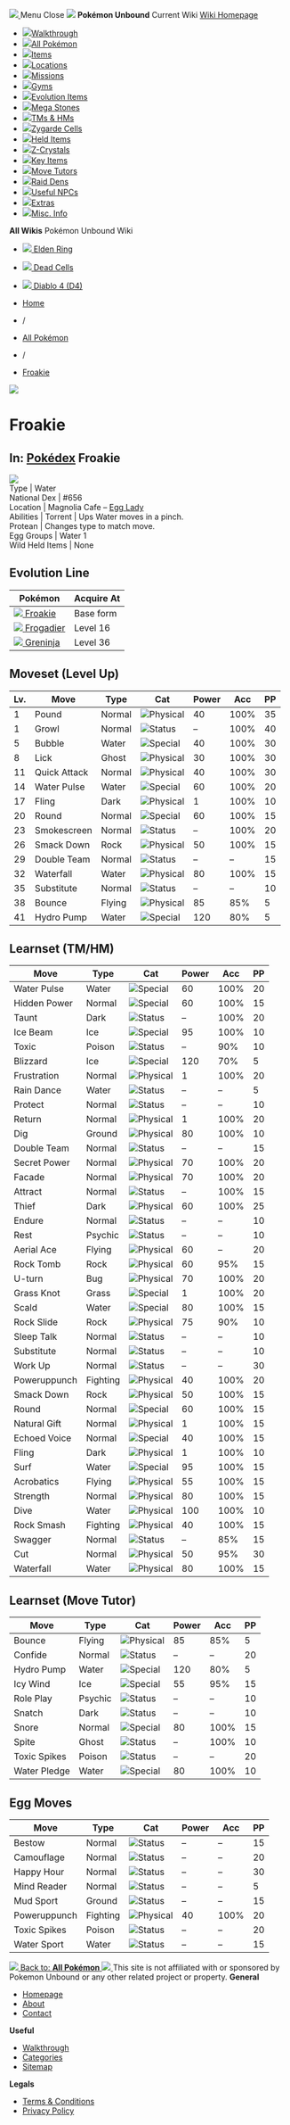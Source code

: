 [ ![](https://static.unboundwiki.com/wp-content/assets/images/2024/07/unbound-game-logo-x50.png) ](https://unboundwiki.com/pokemon/froakie/<https:/unboundwiki.com/>)
Menu Close
![](https://static.unboundwiki.com/wp-content/assets/images/2024/07/pokemon-unbound-frozen-heights-game-icon.jpg)
**Pokémon Unbound**
Current Wiki
[ Wiki Homepage ](https://unboundwiki.com/pokemon/froakie/<https:/unboundwiki.com/>)
  * [![](https://static.unboundwiki.com/wp-content/assets/images/2024/07/unbound-walkthrough-start-preview.jpg)Walkthrough](https://unboundwiki.com/pokemon/froakie/<https:/unboundwiki.com/walkthrough/>)
  * [![](https://static.unboundwiki.com/wp-content/assets/images/2024/07/pokemon-unbound-lab-exterior-150x150.jpg)All Pokémon](https://unboundwiki.com/pokemon/froakie/<https:/unboundwiki.com/pokemon/>)
  * [![](https://static.unboundwiki.com/wp-content/assets/images/2024/07/items-market-150x150.jpg)Items](https://unboundwiki.com/pokemon/froakie/<https:/unboundwiki.com/items/>)
  * [![](https://static.unboundwiki.com/wp-content/assets/images/2024/08/world-map-pokemon-unbound.jpg)Locations](https://unboundwiki.com/pokemon/froakie/<https:/unboundwiki.com/locations/>)
  * [![](https://static.unboundwiki.com/wp-content/assets/images/2024/07/missions-icon-150x150.jpg)Missions](https://unboundwiki.com/pokemon/froakie/<https:/unboundwiki.com/missions/>)
  * [![](https://static.unboundwiki.com/wp-content/assets/images/2024/12/exterior-crater-town-gym-200x200.jpg)Gyms](https://unboundwiki.com/pokemon/froakie/<https:/unboundwiki.com/gyms/>)
  * [![](https://static.unboundwiki.com/wp-content/assets/images/2024/08/evolutionary-items.jpg)Evolution Items](https://unboundwiki.com/pokemon/froakie/<https:/unboundwiki.com/items/evolution-items/>)
  * [![](https://static.unboundwiki.com/wp-content/assets/images/2024/07/mega-stone-150x150.jpg)Mega Stones](https://unboundwiki.com/pokemon/froakie/<https:/unboundwiki.com/mega-stones/>)
  * [![](https://static.unboundwiki.com/wp-content/assets/images/2024/07/tmloc-150x150.png)TMs & HMs](https://unboundwiki.com/pokemon/froakie/<https:/unboundwiki.com/tms-hms/>)
  * [![](https://static.unboundwiki.com/wp-content/assets/images/2024/08/zygarde-house.jpg)Zygarde Cells](https://unboundwiki.com/pokemon/froakie/<https:/unboundwiki.com/items/zygarde-cells/>)
  * [![](https://static.unboundwiki.com/wp-content/assets/images/2024/10/helditems-endgame-shop-200x200.jpg)Held Items](https://unboundwiki.com/pokemon/froakie/<https:/unboundwiki.com/items/held-items/>)
  * [![](https://static.unboundwiki.com/wp-content/assets/images/2024/08/zcrystals-listing-preview.jpg)Z-Crystals](https://unboundwiki.com/pokemon/froakie/<https:/unboundwiki.com/z-crystals/>)
  * [![](https://static.unboundwiki.com/wp-content/assets/images/2024/08/cube.jpg)Key Items](https://unboundwiki.com/pokemon/froakie/<https:/unboundwiki.com/items/key-items/>)
  * [![](https://static.unboundwiki.com/wp-content/assets/images/2024/09/move-tutors-preview.jpg)Move Tutors](https://unboundwiki.com/pokemon/froakie/<https:/unboundwiki.com/misc-info/move-tutors/>)
  * [![](https://static.unboundwiki.com/wp-content/assets/images/2024/10/raid-den-area-pokemon-unbound-lightv.jpg)Raid Dens](https://unboundwiki.com/pokemon/froakie/<https:/unboundwiki.com/raid-dens/>)
  * [![](https://static.unboundwiki.com/wp-content/assets/images/2024/11/useful-npc-preview-200x200.jpg)Useful NPCs](https://unboundwiki.com/pokemon/froakie/<https:/unboundwiki.com/misc-info/useful-npcs/>)
  * [![](https://static.unboundwiki.com/wp-content/assets/images/2024/10/kyurem-unbound-sidequest-200x200.jpg)Extras](https://unboundwiki.com/pokemon/froakie/<https:/unboundwiki.com/extras/>)
  * [![](https://static.unboundwiki.com/wp-content/assets/images/2024/08/dehara-mart.png)Misc. Info](https://unboundwiki.com/pokemon/froakie/<https:/unboundwiki.com/misc-info/>)


**All Wikis**
Pokémon Unbound Wiki
  * [ ![](https://unboundwiki.com/wp-content/themes/stratswiki/assets/img/wiki/elden-ring.png) Elden Ring ](https://unboundwiki.com/pokemon/froakie/<#>)
  * [ ![](https://unboundwiki.com/wp-content/themes/stratswiki/assets/img/wiki/dead-cells.jpg) Dead Cells ](https://unboundwiki.com/pokemon/froakie/<#>)
  * [ ![](https://unboundwiki.com/wp-content/themes/stratswiki/assets/img/wiki/diablo.png) Diablo 4 (D4) ](https://unboundwiki.com/pokemon/froakie/<#>)


  * [ Home ](https://unboundwiki.com/pokemon/froakie/<https:/unboundwiki.com/>)
  * /
  * [ All Pokémon ](https://unboundwiki.com/pokemon/froakie/<https:/unboundwiki.com/pokemon/>)
  * /
  * [ Froakie ](https://unboundwiki.com/pokemon/froakie/<https:/unboundwiki.com/pokemon/froakie/>)

![](https://static.unboundwiki.com/wp-content/assets/images/2024/12/froakie_scaled_4x_pngcrushed.png)
# Froakie
In: [Pokédex](https://unboundwiki.com/pokemon/froakie/<https:/unboundwiki.com/category/pokedex/>)
Froakie  
---  
![](https://static.unboundwiki.com/wp-content/assets/sprites/pokemon/froakie.png)  
Type | Water  
National Dex | #656  
Location | Magnolia Cafe – [Egg Lady](https://unboundwiki.com/pokemon/froakie/<https:/unboundwiki.com/extras/magnolia-cafe/#magnolia_cafe_egg_lady>)  
Abilities | Torrent | Ups Water moves in a pinch.  
Protean | Changes type to match move.  
Egg Groups | Water 1  
Wild Held Items | None  
## Evolution Line
Pokémon | Acquire At  
---|---  
[![](https://static.unboundwiki.com/wp-content/assets/sprites/pokemon/froakie.png) Froakie](https://unboundwiki.com/pokemon/froakie/<https:/unboundwiki.com/pokemon/froakie/>) | Base form  
[![](https://static.unboundwiki.com/wp-content/assets/sprites/pokemon/frogadier.png) Frogadier](https://unboundwiki.com/pokemon/froakie/<https:/unboundwiki.com/pokemon/frogadier/>) | Level 16  
[![](https://static.unboundwiki.com/wp-content/assets/sprites/pokemon/greninja.png) Greninja](https://unboundwiki.com/pokemon/froakie/<https:/unboundwiki.com/pokemon/greninja/>) | Level 36  
## Moveset (Level Up)
Lv. | Move | Type | Cat | Power | Acc | PP  
---|---|---|---|---|---|---  
1 | Pound | Normal | ![Physical](https://static.unboundwiki.com/wp-content/assets/icons/ui/physical.png) | 40 | 100% | 35  
1 | Growl | Normal | ![Status](https://static.unboundwiki.com/wp-content/assets/icons/ui/status.png) | – | 100% | 40  
5 | Bubble | Water | ![Special](https://static.unboundwiki.com/wp-content/assets/icons/ui/special.png) | 40 | 100% | 30  
8 | Lick | Ghost | ![Physical](https://static.unboundwiki.com/wp-content/assets/icons/ui/physical.png) | 30 | 100% | 30  
11 | Quick Attack | Normal | ![Physical](https://static.unboundwiki.com/wp-content/assets/icons/ui/physical.png) | 40 | 100% | 30  
14 | Water Pulse | Water | ![Special](https://static.unboundwiki.com/wp-content/assets/icons/ui/special.png) | 60 | 100% | 20  
17 | Fling | Dark | ![Physical](https://static.unboundwiki.com/wp-content/assets/icons/ui/physical.png) | 1 | 100% | 10  
20 | Round | Normal | ![Special](https://static.unboundwiki.com/wp-content/assets/icons/ui/special.png) | 60 | 100% | 15  
23 | Smokescreen | Normal | ![Status](https://static.unboundwiki.com/wp-content/assets/icons/ui/status.png) | – | 100% | 20  
26 | Smack Down | Rock | ![Physical](https://static.unboundwiki.com/wp-content/assets/icons/ui/physical.png) | 50 | 100% | 15  
29 | Double Team | Normal | ![Status](https://static.unboundwiki.com/wp-content/assets/icons/ui/status.png) | – | – | 15  
32 | Waterfall | Water | ![Physical](https://static.unboundwiki.com/wp-content/assets/icons/ui/physical.png) | 80 | 100% | 15  
35 | Substitute | Normal | ![Status](https://static.unboundwiki.com/wp-content/assets/icons/ui/status.png) | – | – | 10  
38 | Bounce | Flying | ![Physical](https://static.unboundwiki.com/wp-content/assets/icons/ui/physical.png) | 85 | 85% | 5  
41 | Hydro Pump | Water | ![Special](https://static.unboundwiki.com/wp-content/assets/icons/ui/special.png) | 120 | 80% | 5  
## Learnset (TM/HM)
Move | Type | Cat | Power | Acc | PP  
---|---|---|---|---|---  
Water Pulse | Water | ![Special](https://static.unboundwiki.com/wp-content/assets/icons/ui/special.png) | 60 | 100% | 20  
Hidden Power | Normal | ![Special](https://static.unboundwiki.com/wp-content/assets/icons/ui/special.png) | 60 | 100% | 15  
Taunt | Dark | ![Status](https://static.unboundwiki.com/wp-content/assets/icons/ui/status.png) | – | 100% | 20  
Ice Beam | Ice | ![Special](https://static.unboundwiki.com/wp-content/assets/icons/ui/special.png) | 95 | 100% | 10  
Toxic | Poison | ![Status](https://static.unboundwiki.com/wp-content/assets/icons/ui/status.png) | – | 90% | 10  
Blizzard | Ice | ![Special](https://static.unboundwiki.com/wp-content/assets/icons/ui/special.png) | 120 | 70% | 5  
Frustration | Normal | ![Physical](https://static.unboundwiki.com/wp-content/assets/icons/ui/physical.png) | 1 | 100% | 20  
Rain Dance | Water | ![Status](https://static.unboundwiki.com/wp-content/assets/icons/ui/status.png) | – | – | 5  
Protect | Normal | ![Status](https://static.unboundwiki.com/wp-content/assets/icons/ui/status.png) | – | – | 10  
Return | Normal | ![Physical](https://static.unboundwiki.com/wp-content/assets/icons/ui/physical.png) | 1 | 100% | 20  
Dig | Ground | ![Physical](https://static.unboundwiki.com/wp-content/assets/icons/ui/physical.png) | 80 | 100% | 10  
Double Team | Normal | ![Status](https://static.unboundwiki.com/wp-content/assets/icons/ui/status.png) | – | – | 15  
Secret Power | Normal | ![Physical](https://static.unboundwiki.com/wp-content/assets/icons/ui/physical.png) | 70 | 100% | 20  
Facade | Normal | ![Physical](https://static.unboundwiki.com/wp-content/assets/icons/ui/physical.png) | 70 | 100% | 20  
Attract | Normal | ![Status](https://static.unboundwiki.com/wp-content/assets/icons/ui/status.png) | – | 100% | 15  
Thief | Dark | ![Physical](https://static.unboundwiki.com/wp-content/assets/icons/ui/physical.png) | 60 | 100% | 25  
Endure | Normal | ![Status](https://static.unboundwiki.com/wp-content/assets/icons/ui/status.png) | – | – | 10  
Rest | Psychic | ![Status](https://static.unboundwiki.com/wp-content/assets/icons/ui/status.png) | – | – | 10  
Aerial Ace | Flying | ![Physical](https://static.unboundwiki.com/wp-content/assets/icons/ui/physical.png) | 60 | – | 20  
Rock Tomb | Rock | ![Physical](https://static.unboundwiki.com/wp-content/assets/icons/ui/physical.png) | 60 | 95% | 15  
U-turn | Bug | ![Physical](https://static.unboundwiki.com/wp-content/assets/icons/ui/physical.png) | 70 | 100% | 20  
Grass Knot | Grass | ![Special](https://static.unboundwiki.com/wp-content/assets/icons/ui/special.png) | 1 | 100% | 20  
Scald | Water | ![Special](https://static.unboundwiki.com/wp-content/assets/icons/ui/special.png) | 80 | 100% | 15  
Rock Slide | Rock | ![Physical](https://static.unboundwiki.com/wp-content/assets/icons/ui/physical.png) | 75 | 90% | 10  
Sleep Talk | Normal | ![Status](https://static.unboundwiki.com/wp-content/assets/icons/ui/status.png) | – | – | 10  
Substitute | Normal | ![Status](https://static.unboundwiki.com/wp-content/assets/icons/ui/status.png) | – | – | 10  
Work Up | Normal | ![Status](https://static.unboundwiki.com/wp-content/assets/icons/ui/status.png) | – | – | 30  
Poweruppunch | Fighting | ![Physical](https://static.unboundwiki.com/wp-content/assets/icons/ui/physical.png) | 40 | 100% | 20  
Smack Down | Rock | ![Physical](https://static.unboundwiki.com/wp-content/assets/icons/ui/physical.png) | 50 | 100% | 15  
Round | Normal | ![Special](https://static.unboundwiki.com/wp-content/assets/icons/ui/special.png) | 60 | 100% | 15  
Natural Gift | Normal | ![Physical](https://static.unboundwiki.com/wp-content/assets/icons/ui/physical.png) | 1 | 100% | 15  
Echoed Voice | Normal | ![Special](https://static.unboundwiki.com/wp-content/assets/icons/ui/special.png) | 40 | 100% | 15  
Fling | Dark | ![Physical](https://static.unboundwiki.com/wp-content/assets/icons/ui/physical.png) | 1 | 100% | 10  
Surf | Water | ![Special](https://static.unboundwiki.com/wp-content/assets/icons/ui/special.png) | 95 | 100% | 15  
Acrobatics | Flying | ![Physical](https://static.unboundwiki.com/wp-content/assets/icons/ui/physical.png) | 55 | 100% | 15  
Strength | Normal | ![Physical](https://static.unboundwiki.com/wp-content/assets/icons/ui/physical.png) | 80 | 100% | 15  
Dive | Water | ![Physical](https://static.unboundwiki.com/wp-content/assets/icons/ui/physical.png) | 100 | 100% | 10  
Rock Smash | Fighting | ![Physical](https://static.unboundwiki.com/wp-content/assets/icons/ui/physical.png) | 40 | 100% | 15  
Swagger | Normal | ![Status](https://static.unboundwiki.com/wp-content/assets/icons/ui/status.png) | – | 85% | 15  
Cut | Normal | ![Physical](https://static.unboundwiki.com/wp-content/assets/icons/ui/physical.png) | 50 | 95% | 30  
Waterfall | Water | ![Physical](https://static.unboundwiki.com/wp-content/assets/icons/ui/physical.png) | 80 | 100% | 15  
## Learnset (Move Tutor)
Move | Type | Cat | Power | Acc | PP  
---|---|---|---|---|---  
Bounce | Flying | ![Physical](https://static.unboundwiki.com/wp-content/assets/icons/ui/physical.png) | 85 | 85% | 5  
Confide | Normal | ![Status](https://static.unboundwiki.com/wp-content/assets/icons/ui/status.png) | – | – | 20  
Hydro Pump | Water | ![Special](https://static.unboundwiki.com/wp-content/assets/icons/ui/special.png) | 120 | 80% | 5  
Icy Wind | Ice | ![Special](https://static.unboundwiki.com/wp-content/assets/icons/ui/special.png) | 55 | 95% | 15  
Role Play | Psychic | ![Status](https://static.unboundwiki.com/wp-content/assets/icons/ui/status.png) | – | – | 10  
Snatch | Dark | ![Status](https://static.unboundwiki.com/wp-content/assets/icons/ui/status.png) | – | – | 10  
Snore | Normal | ![Special](https://static.unboundwiki.com/wp-content/assets/icons/ui/special.png) | 80 | 100% | 15  
Spite | Ghost | ![Status](https://static.unboundwiki.com/wp-content/assets/icons/ui/status.png) | – | 100% | 10  
Toxic Spikes | Poison | ![Status](https://static.unboundwiki.com/wp-content/assets/icons/ui/status.png) | – | – | 20  
Water Pledge | Water | ![Special](https://static.unboundwiki.com/wp-content/assets/icons/ui/special.png) | 80 | 100% | 10  
## Egg Moves
Move | Type | Cat | Power | Acc | PP  
---|---|---|---|---|---  
Bestow | Normal | ![Status](https://static.unboundwiki.com/wp-content/assets/icons/ui/status.png) | – | – | 15  
Camouflage | Normal | ![Status](https://static.unboundwiki.com/wp-content/assets/icons/ui/status.png) | – | – | 20  
Happy Hour | Normal | ![Status](https://static.unboundwiki.com/wp-content/assets/icons/ui/status.png) | – | – | 30  
Mind Reader | Normal | ![Status](https://static.unboundwiki.com/wp-content/assets/icons/ui/status.png) | – | – | 5  
Mud Sport | Ground | ![Status](https://static.unboundwiki.com/wp-content/assets/icons/ui/status.png) | – | – | 15  
Poweruppunch | Fighting | ![Physical](https://static.unboundwiki.com/wp-content/assets/icons/ui/physical.png) | 40 | 100% | 20  
Toxic Spikes | Poison | ![Status](https://static.unboundwiki.com/wp-content/assets/icons/ui/status.png) | – | – | 20  
Water Sport | Water | ![Status](https://static.unboundwiki.com/wp-content/assets/icons/ui/status.png) | – | – | 15  
[ ![](https://static.unboundwiki.com/wp-content/assets/images/2024/07/pokemon-unbound-lab-exterior.jpg) Back to: **All Pokémon** ](https://unboundwiki.com/pokemon/froakie/<https:/unboundwiki.com/pokemon/>)
[ ![](https://static.unboundwiki.com/wp-content/assets/images/2024/07/unbound-game-logo-x50.png) ](https://unboundwiki.com/pokemon/froakie/<https:/unboundwiki.com/>)
This site is not affiliated with or sponsored by Pokemon Unbound or any other related project or property. 
**General**
  * [ Homepage ](https://unboundwiki.com/pokemon/froakie/<https:/unboundwiki.com/>)
  * [ About ](https://unboundwiki.com/pokemon/froakie/<https:/unboundwiki.com/about/>)
  * [ Contact ](https://unboundwiki.com/pokemon/froakie/<https:/unboundwiki.com/contact/>)


**Useful**
  * [ Walkthrough ](https://unboundwiki.com/pokemon/froakie/<https:/unboundwiki.com/walkthrough/>)
  * [ Categories ](https://unboundwiki.com/pokemon/froakie/<https:/unboundwiki.com/categories/>)
  * [ Sitemap ](https://unboundwiki.com/pokemon/froakie/<https:/unboundwiki.com/sitemap/>)


**Legals**
  * [ Terms & Conditions ](https://unboundwiki.com/pokemon/froakie/<https:/unboundwiki.com/terms-conditions/>)
  * [ Privacy Policy ](https://unboundwiki.com/pokemon/froakie/<https:/unboundwiki.com/privacy-policy/>)



